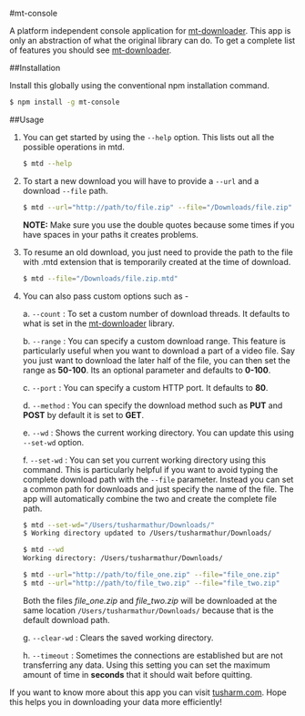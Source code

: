 #mt-console

A platform independent console application for [mt-downloader](https://github.com/tusharmath/Multi-threaded-downloader). This app is only an abstraction of what the original library can do. To get a complete list of features you should see [mt-downloader](https://github.com/tusharmath/Multi-threaded-downloader).

##Installation

Install this globally using the conventional npm installation command.

```bash
$ npm install -g mt-console
```

##Usage

1. You can get started by using the ```--help``` option. This lists out all the possible operations in mtd.

	```bash
	$ mtd --help
	```

2. To start a new download you will have to provide a ```--url``` and a download ```--file``` path.

	```bash
	$ mtd --url="http://path/to/file.zip" --file="/Downloads/file.zip"
	```

	**NOTE:** Make sure you use the double quotes because some times if you have spaces in your paths it creates problems.
	
3. To resume an old download, you just need to provide the path to the file with .mtd extension that is temporarily created at the time of download.
	
	```bash
	$ mtd --file="/Downloads/file.zip.mtd"
	```

4. You can also pass custom options such as -

	  a. ```--count``` : To set a custom number of download threads. It defaults to what is set in the [mt-downloader](https://github.com/tusharmath/Multi-threaded-downloader) library.
	  
	  b. ```--range``` : You can specify a custom download range. This feature is particularly useful when you want to download a part of a video file. Say you just want to download the later half of the file, you can then set the range as **50-100**. Its an optional parameter and defaults to **0-100**.
	  
	  c. ```--port``` : You can specify a custom HTTP port. It defaults to **80**.
	
	  d. ```--method``` : You can specify the download method such as **PUT** and **POST** by default it is set to **GET**.

	  e. ```--wd``` : Shows the current working directory. You can update this using ```--set-wd``` option.
	  
	  f. ```--set-wd``` : You can set you current working directory using this command. This is particularly helpful if you want to avoid typing the complete download path with the ```--file``` parameter. Instead you can set a common path for downloads and just specify the name of the file. The app will automatically combine the two and create the complete file path.
	

	  ```bash
	  $ mtd --set-wd="/Users/tusharmathur/Downloads/"
	  $ Working directory updated to /Users/tusharmathur/Downloads/
	  
	  $ mtd --wd
	  Working directory: /Users/tusharmathur/Downloads/
	  
	  $ mtd --url="http://path/to/file_one.zip" --file="file_one.zip"
	  $ mtd --url="http://path/to/file_two.zip" --file="file_two.zip"
	  
	  ```
	  
	  Both the files *file_one.zip* and *file_two.zip* will be downloaded at the same location ```/Users/tusharmathur/Downloads/``` because that is the default download path. 
	  
	  g. ```--clear-wd``` : Clears the saved working directory.
	  
	  h. ```--timeout``` : Sometimes the connections are established but are not transferring any data. Using this setting you can set the maximum amount of time in **seconds** that it should wait before quitting.
		  
If you want to know more about this app you can visit [tusharm.com](http://tusharm.com/articles/mt-downloader). Hope this helps you in downloading your data more efficiently! 
